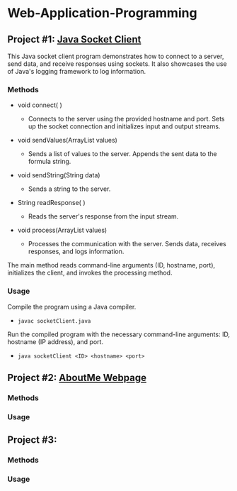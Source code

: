 # Web-Application-Programming

## Project #1: [Java Socket Client](https://github.com/YoAx22/Web-Application-Programming/blob/main/SocketClient.java)
This Java socket client program demonstrates how to connect to a server, send data, and receive responses using sockets. It also showcases the use of Java's logging framework to log information.

### Methods
- void connect( )
  - Connects to the server using the provided hostname and port. Sets up the socket connection and initializes input and output streams.

- void sendValues(ArrayList<String> values)
  -  Sends a list of values to the server. Appends the sent data to the formula string.

-  void sendString(String data)
    -  Sends a string to the server.

- String readResponse( )
  - Reads the server's response from the input stream.

- void process(ArrayList<String> values)
  - Processes the communication with the server. Sends data, receives responses, and logs information.

The main method reads command-line arguments (ID, hostname, port), initializes the client, and invokes the processing method.

### Usage
Compile the program using a Java compiler.
-     javac socketClient.java
Run the compiled program with the necessary command-line arguments: ID, hostname (IP address), and port.
-     java socketClient <ID> <hostname> <port>


## Project #2: [AboutMe Webpage]()


### Methods


### Usage


## Project #3: []()


### Methods

### Usage
